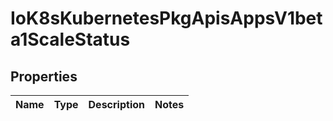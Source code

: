 
# IoK8sKubernetesPkgApisAppsV1beta1ScaleStatus

## Properties
Name | Type | Description | Notes
------------ | ------------- | ------------- | -------------



